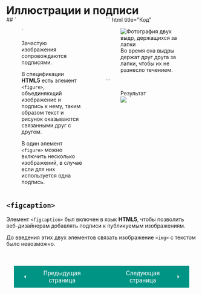 # Иллюстрации и подписи

<div style="display:flex;margin-top:-20px;" markdown>
<div style="flex:1;margin-right:20px;width:30%;" markdown>
## `<figure>`

Зачастую изображения сопровождаются подписями.

В спецификации **HTML5** есть элемент `<figure>`, объединяющий изображение и подпись к нему, таким образом текст и рисунок оказываются связанными друг с другом.

В один элемент `<figure>` можно включить несколько изображений, в случае если для них используется одна подпись.

</div>
<div style="flex:1;width:70%;" markdown>
``` html title="Код"
<figure>
    <img src="images/otters.jpg" 
        alt="Фотография двух выдр, держащихся за лапки">
        <img />
    <br />
        <figcaption>Во время сна выдры держат друг
        друга за лапки, чтобы их не разнесло
        течением.</figcaption>
</figure>
```

<figure><figcaption>Результат</figcaption><img src="/sitetest/assets/images/figureex.png"></figure></div></div>

## `<figcaption>`

Элемент `<figcaption>` был включен в язык **HTML5**, чтобы позволить веб-дизайнерам добавлять подписи к публикуемым изображениям.

До введения этих двух элементов связать изображение `<img>` с текстом было невозможно.

<div style="display: flex; justify-content: space-between; padding: 20px; margin-top:30px;"><button class="custom-button" style="background-color: rgb(0, 148, 133); color: white; font-family: 'Roboto', sans-serif; border: none; cursor: pointer; padding: 10px 20px; font-size: 16px; display: flex; align-items: center;" onclick="window.location.href='/sitetest/html/media/images/placing'"><svg xmlns="http://www.w3.org/2000/svg" viewBox="0 0 24 24" style="fill: white; width: 20px; height: 20px;"><path d="M15 18l-6-6 6-6" /></svg><span style="margin: 0 10px;">Предыдущая страница</span></button><button class="custom-button" style="background-color: rgb(0, 148, 133); color: white; font-family: 'Roboto', sans-serif; border: none; cursor: pointer; padding: 10px 20px; font-size: 16px; display: flex; align-items: center;" onclick="window.location.href='/sitetest/html/media/images/example'"><span style="margin: 0 10px;">Следующая страница</span><svg xmlns="http://www.w3.org/2000/svg" viewBox="0 0 24 24" style="fill: white; width: 20px; height: 20px;"><path d="M9 18l6-6-6-6" /></svg></button></div>
